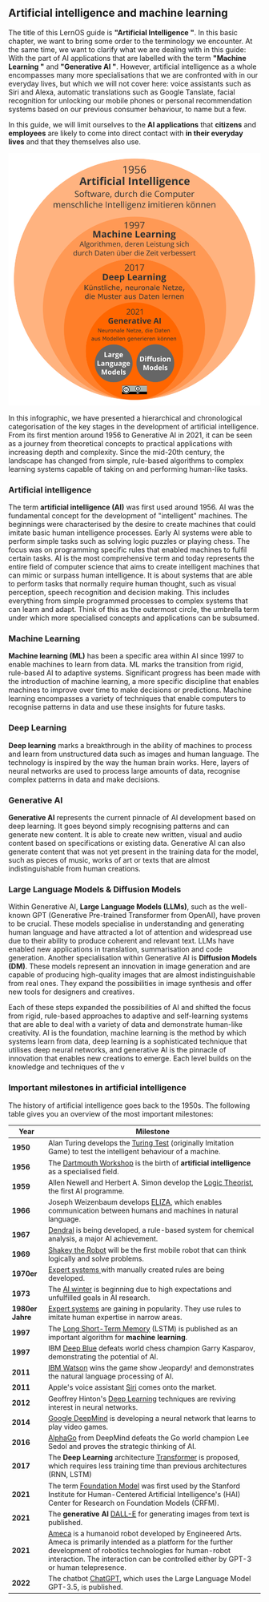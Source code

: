 ## Artificial intelligence and machine learning

The title of this LernOS guide is **"Artificial Intelligence "**. In this basic chapter, we want to bring some order to the terminology we encounter. At the same time, we want to clarify what we are dealing with in this guide: With the part of AI applications that are labelled with the term **"Machine Learning "** and **"Generative AI "**. However, artificial intelligence as a whole encompasses many more specialisations that we are confronted with in our everyday lives, but which we will not cover here: voice assistants such as Siri and Alexa, automatic translations such as Google Tanslate, facial recognition for unlocking our mobile phones or personal recommendation systems based on our previous consumer behaviour, to name but a few.

In this guide, we will limit ourselves to the **AI applications** that **citizens** and **employees** are likely to come into direct contact with **in their everyday lives** and that they themselves also use.

![](./images/lernos-ki-spiegelei.png)

In this infographic, we have presented a hierarchical and chronological categorisation of the key stages in the development of artificial intelligence.  From its first mention around 1956 to Generative AI in 2021, it can be seen as a journey from theoretical concepts to practical applications with increasing depth and complexity. Since the mid-20th century, the landscape has changed from simple, rule-based algorithms to complex learning systems capable of taking on and performing human-like tasks.

### Artificial intelligence
The term **artificial intelligence (AI)** was first used around 1956. AI was the fundamental concept for the development of "intelligent" machines. The beginnings were characterised by the desire to create machines that could imitate basic human intelligence processes. Early AI systems were able to perform simple tasks such as solving logic puzzles or playing chess. The focus was on programming specific rules that enabled machines to fulfil certain tasks. AI is the most comprehensive term and today represents the entire field of computer science that aims to create intelligent machines that can mimic or surpass human intelligence. It is about systems that are able to perform tasks that normally require human thought, such as visual perception, speech recognition and decision making. This includes everything from simple programmed processes to complex systems that can learn and adapt. Think of this as the outermost circle, the umbrella term under which more specialised concepts and applications can be subsumed.

### Machine Learning
**Machine learning (ML)** has been a specific area within AI since 1997 to enable machines to learn from data. ML marks the transition from rigid, rule-based AI to adaptive systems. Significant progress has been made with the introduction of machine learning, a more specific discipline that enables machines to improve over time to make decisions or predictions. Machine learning encompasses a variety of techniques that enable computers to recognise patterns in data and use these insights for future tasks.

### Deep Learning
**Deep learning** marks a breakthrough in the ability of machines to process and learn from unstructured data such as images and human language. The technology is inspired by the way the human brain works. Here, layers of neural networks are used to process large amounts of data, recognise complex patterns in data and make decisions.

### Generative AI
**Generative AI** represents the current pinnacle of AI development based on deep learning. It goes beyond simply recognising patterns and can generate new content. It is able to create new written, visual and audio content based on specifications or existing data. Generative AI can also generate content that was not yet present in the training data for the model, such as pieces of music, works of art or texts that are almost indistinguishable from human creations.

### Large Language Models & Diffusion Models
Within Generative AI, **Large Language Models (LLMs)**, such as the well-known GPT (Generative Pre-trained Transformer from OpenAI), have proven to be crucial. These models specialise in understanding and generating human language and have attracted a lot of attention and widespread use due to their ability to produce coherent and relevant text. LLMs have enabled new applications in translation, summarisation and code generation. Another specialisation within Generative AI is **Diffusion Models (DM)**. These models represent an innovation in image generation and are capable of producing high-quality images that are almost indistinguishable from real ones. They expand the possibilities in image synthesis and offer new tools for designers and creatives.

Each of these steps expanded the possibilities of AI and shifted the focus from rigid, rule-based approaches to adaptive and self-learning systems that are able to deal with a variety of data and demonstrate human-like creativity. AI is the foundation, machine learning is the method by which systems learn from data, deep learning is a sophisticated technique that utilises deep neural networks, and generative AI is the pinnacle of innovation that enables new creations to emerge. Each level builds on the knowledge and techniques of the v

### Important milestones in artificial intelligence

The history of artificial intelligence goes back to the 1950s. The following table gives you an overview of the most important milestones:

| Year             | Milestone                                                                                                                                                                                                                                                                                                                                                |
| ---------------- | ---------------------------------------------------------------------------------------------------------------------------------------------------------------------------------------------------------------------------------------------------------------------------------------------------------------------------------------------------------- |
| **1950**         | Alan Turing develops the [Turing Test](https://en.wikipedia.org/wiki/Turing_test) (originally Imitation Game) to test the intelligent behaviour of a machine.                                                                                                                                                                                 |
| **1956**         | The [Dartmouth Workshop](https://en.wikipedia.org/wiki/Dartmouth_workshop) is the birth of **artificial intelligence** as a specialised field.                                                                                                                                                                                                           |
| **1959**         | Allen Newell and Herbert A. Simon develop the [Logic Theorist](https://en.wikipedia.org/wiki/Logic_Theorist), the first AI programme.                                                                                                                                                                                                                    |
| **1966**         | Joseph Weizenbaum develops [ELIZA](https://en.wikipedia.org/wiki/ELIZA), which enables communication between humans and machines in natural language.                                                                                                                                                                                           |
| **1967**         | [Dendral](https://en.wikipedia.org/wiki/Dendral) is being developed, a rule-based system for chemical analysis, a major AI achievement.                                                                                                                                                                                                        |
| **1969**         | [Shakey the Robot](https://en.wikipedia.org/wiki/Shakey_the_robot) will be the first mobile robot that can think logically and solve problems.                                                                                                                                                                                                              |
| **1970er**       | [Expert systems ](https://en.wikipedia.org/wiki/Expert_system) with manually created rules are being developed.                                                                                                                                                                                                                                            |
| **1973**         | The [AI winter](https://en.wikipedia.org/wiki/AI_winter) is beginning due to high expectations and unfulfilled goals in AI research.                                                                                                                                                                                                                     |
| **1980er Jahre** | [Expert systems](https://en.wikipedia.org/wiki/Expert_system) are gaining in popularity. They use rules to imitate human expertise in narrow areas.                                                                                                                                                                                  |
| **1997**         | The [Long Short-Term Memory](https://en.wikipedia.org/wiki/Long_short-term_memory) (LSTM) is published as an important algorithm for **machine learning**.                                                                                                                                                                                          |
| **1997**         | IBM [Deep Blue](https://en.wikipedia.org/wiki/Deep_Blue_(chess_computer)) defeats world chess champion Garry Kasparov, demonstrating the potential of AI.                                                                                                                                                                                        |
| **2011**         | [IBM Watson](https://en.wikipedia.org/wiki/IBM_Watson) wins the game show Jeopardy! and demonstrates the natural language processing of AI.                                                                                                                                                                                                    |
| **2011**         | Apple's voice assistant [Siri](https://en.wikipedia.org/wiki/Siri) comes onto the market.                                                                                                                                                                                                                                                                     |
| **2012**         | Geoffrey Hinton's [Deep Learning](https://en.wikipedia.org/wiki/Deep_learning) techniques are reviving interest in neural networks.                                                                                                                                                                                                     |
| **2014**         | [Google DeepMind](https://en.wikipedia.org/wiki/Google_DeepMind) is developing a neural network that learns to play video games.                                                                                                                                                                                                                    |
| **2016**         | [AlphaGo](https://en.wikipedia.org/wiki/AlphaGo) from DeepMind defeats the Go world champion Lee Sedol and proves the strategic thinking of AI.                                                                                                                                                                                                       |
| **2017**         | The **Deep Learning** architecture [Transformer](https://en.wikipedia.org/wiki/Transformer_(machine-learning_model)) is proposed, which requires less training time than previous architectures (RNN, LSTM)                                                                                                                                        |
| **2021**         | The term [Foundation Model](https://en.wikipedia.org/wiki/Foundation_models) was first used by the Stanford Institute for Human-Centered Artificial Intelligence's (HAI) Center for Research on Foundation Models (CRFM).                                                                                           |
| **2021**         | The **generative AI** [DALL-E](https://en.wikipedia.org/wiki/DALL-E) for generating images from text is published.                                                                                                                                                                                                                             |
| **2021**         | [Ameca](https://en.wikipedia.org/wiki/Ameca_(robot)) is a humanoid robot developed by Engineered Arts. Ameca is primarily intended as a platform for the further development of robotics technologies for human-robot interaction. The interaction can be controlled either by GPT-3 or human telepresence. |
| **2022**         | The chatbot [ChatGPT](https://en.wikipedia.org/wiki/ChatGPT), which uses the Large Language Model GPT-3.5, is published.                                                                                                                                                                                                                             |